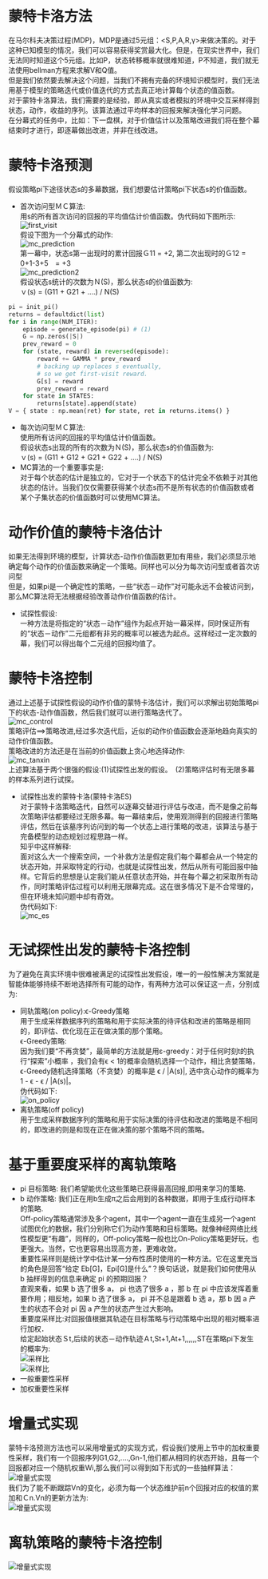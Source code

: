 蒙特卡洛方法
==========
在马尔科夫决策过程(MDP)，MDP是通过5元组：<S,P,A,R,γ>来做决策的。对于这种已知模型的情况，我们可以容易获得奖赏最大化。但是，在现实世界中，我们无法同时知道这个5元组。比如P，状态转移概率就很难知道，P不知道，我们就无法使用bellman方程来求解V和Q值。<br>
但是我们依然要去解决这个问题，当我们不拥有完备的环境知识模型时，我们无法用基于模型的策略迭代或价值迭代的方式去真正地计算每个状态的值函数。<br>
对于蒙特卡洛算法，我们需要的是经验，即从真实或者模拟的环境中交互采样得到状态，动作，收益的序列。该算法通过平均样本的回报来解决强化学习问题。<br>
在分幕式的任务中，比如：下一盘棋，对于价值估计以及策略改进我们将在整个幕结束时才进行，即逐幕做出改进，并非在线改进。<br>

# 蒙特卡洛预测
假设策略pi下途径状态s的多幕数据，我们想要估计策略pi下状态s的价值函数。<br>
* 首次访问型ＭＣ算法:<br>
用s的所有首次访问的回报的平均值估计价值函数。伪代码如下图所示:<br>
![first_visit](https://github.com/MA-JIE/Reinforcement-Learning-MJ/blob/master/%E8%92%99%E7%89%B9%E5%8D%A1%E6%B4%9B%E6%96%B9%E6%B3%95/img/first_visit.png) <br>
假设下图为一个分幕式的动作:<br>
![mc_prediction](https://github.com/MA-JIE/Reinforcement-Learning-MJ/blob/master/%E8%92%99%E7%89%B9%E5%8D%A1%E6%B4%9B%E6%96%B9%E6%B3%95/img/mc_prediction.png)  <br>
第一幕中，状态s第一出现时的累计回报Ｇ11 = +2, 第二次出现时的Ｇ12 = 0+1-3+5　= +3 <br>
![mc_prediction2](https://github.com/MA-JIE/Reinforcement-Learning-MJ/blob/master/%E8%92%99%E7%89%B9%E5%8D%A1%E6%B4%9B%E6%96%B9%E6%B3%95/img/mc_prediction2.png) <br>
假设状态s统计的次数为Ｎ(S)，那么状态s的价值函数为:<br>
ｖ(s) = (G11 + G21 + ....) / N(S) <br>
``` python
pi = init_pi()
returns = defaultdict(list)
for i in range(NUM_ITER):
    episode = generate_episode(pi) # (1)
    G = np.zeros(|S|)
    prev_reward = 0
    for (state, reward) in reversed(episode):
        reward += GAMMA * prev_reward
        # backing up replaces s eventually,
        # so we get first-visit reward.
        G[s] = reward
        prev_reward = reward
    for state in STATES:
        returns[state].append(state)
V = { state : np.mean(ret) for state, ret in returns.items() }
```
* 每次访问型ＭＣ算法:<br>
使用所有访问的回报的平均值估计价值函数。<br>
假设状态s出现的所有的次数为Ｎ(S)，那么状态s的价值函数为:<br>
ｖ(s) = (G11 + G12 + G21 + G22 + ....) / N(S) <br>
* MC算法的一个重要事实是:<br>
对于每个状态的估计是独立的，它对于一个状态下的估计完全不依赖于对其他状态的估计。当我们仅仅需要获得某个状态s而不是所有状态的价值函数或者某个子集状态的价值函数时可以使用MC算法。<br>

# 动作价值的蒙特卡洛估计
如果无法得到环境的模型，计算状态-动作价值函数更加有用些，我们必须显示地确定每个动作的价值函数来确定一个策略。同样也可以分为每次访问型或者首次访问型<br>
但是，如果pi是一个确定性的策略，一些“状态－动作”对可能永远不会被访问到，那么MC算法将无法根据经验改善动作价值函数的估计。<br>
* 试探性假设:<br>
一种方法是将指定的“状态－动作”组作为起点开始一幕采样，同时保证所有的“状态－动作”二元组都有非另的概率可以被选为起点。这样经过一定次数的幕，我们可以得出每个二元组的回报均值了。<br>
# 蒙特卡洛控制
通过上述基于试探性假设的动作价值的蒙特卡洛估计，我们可以求解出初始策略pi下的状态-动作值函数，然后我们就可以进行策略迭代了。<br>
![mc_control](https://github.com/MA-JIE/Reinforcement-Learning-MJ/blob/master/%E8%92%99%E7%89%B9%E5%8D%A1%E6%B4%9B%E6%96%B9%E6%B3%95/img/mc_control.png)<br>
策略评估==>策略改进,经过多次迭代后，近似的动作价值函数会逐渐地趋向真实的动作价值函数。<br>
策略改进的方法还是在当前的价值函数上贪心地选择动作:<br>
![mc_tanxin](https://github.com/MA-JIE/Reinforcement-Learning-MJ/blob/master/%E8%92%99%E7%89%B9%E5%8D%A1%E6%B4%9B%E6%96%B9%E6%B3%95/img/tanxin.png)<br>
上述算法基于两个很强的假设:(1)试探性出发的假设。　(2)策略评估时有无限多幕的样本系列进行试探。<br>
* 试探性出发的蒙特卡洛(蒙特卡洛ES)<br>
对于蒙特卡洛策略迭代，自然可以逐幕交替进行评估与改进，而不是像之前每次策略评估都要经过无限多幕。每一幕结束后，使用观测得到的回报进行策略评估，然后在该墓序列访问到的每一个状态上进行策略的改进，该算法与基于完备模型的动态规划过程思路一样。<br>
知乎中这样解释:<br>
面对这么大一个搜索空间，一个补救方法是假定我们每个幕都会从一个特定的状态开始，并采取特定的行动，也就是试探性出发，然后从所有可能回报中抽样。它背后的思想是认定我们能从任意状态开始，并在每个幕之初采取所有动作，同时策略评估过程可以利用无限幕完成。这在很多情况下是不合常理的，但在环境未知问题中却有奇效。<br>
伪代码如下:<br>
![mc_es](https://github.com/MA-JIE/Reinforcement-Learning-MJ/blob/master/%E8%92%99%E7%89%B9%E5%8D%A1%E6%B4%9B%E6%96%B9%E6%B3%95/img/mc_es.png)<br>

# 无试探性出发的蒙特卡洛控制
为了避免在真实环境中很难被满足的试探性出发假设，唯一的一般性解决方案就是智能体能够持续不断地选择所有可能的动作，有两种方法可以保证这一点，分别成为:<br>
* 同轨策略(on policy):ϵ-Greedy策略<br>
用于生成采样数据序列的策略和用于实际决策的待评估和改进的策略是相同的，即评估、优化现在正在做决策的那个策略。<br>
ϵ-Greedy策略:<br>
因为我们要“不再贪婪”，最简单的方法就是用ε-greedy：对于任何时刻t的执行“探索”小概率 ，我们会有ϵ < 1的概率会随机选择一个动作，相比贪婪策略，ϵ-Greedy随机选择策略（不贪婪）的概率是 ϵ / |A(s)|, 选中贪心动作的概率为 1 - ϵ - ϵ / |A(s)|。<br>
伪代码如下:<br>
![on_policy](https://github.com/MA-JIE/Reinforcement-Learning-MJ/blob/master/%E8%92%99%E7%89%B9%E5%8D%A1%E6%B4%9B%E6%96%B9%E6%B3%95/img/on_policy.png)<br>
* 离轨策略(off policy)<br>
用于生成采样数据序列的策略和用于实际决策的待评估和改进的策略是不相同的，即改进的则是和现在正在做决策的那个策略不同的策略。<br>

# 基于重要度采样的离轨策略
* pi 目标策略: 我们希望能优化这些策略已获得最高回报,即用来学习的策略.<br>
* b  动作策略: 我们正在用b生成π之后会用到的各种数据，即用于生成行动样本的策略. <br>
Off-policy策略通常涉及多个agent，其中一个agent一直在生成另一个agent试图优化的数据，我们分别称它们为动作策略和目标策略。就像神经网络比线性模型更“有趣”，同样的，Off-policy策略一般也比On-Policy策略更好玩，也更强大。当然，它也更容易出现高方差，更难收敛。<br>
重要性采样则是统计学中估计某一分布性质时使用的一种方法。它在这里充当的角色是回答“给定 Eb[G]，Epi[G]是什么”？换句话说，就是我们如何使用从 b 抽样得到的信息来确定 pi 的预期回报？<br>
直观来看，如果 b 选了很多 a， pi 也选了很多 a ，那 b 在 pi 中应该发挥着重要作用；相反地，如果 b 选了很多 a， pi 并不总是跟着 b 选 a，那 b 因 a 产生的状态不会对 pi 因 a 产生的状态产生过大影响。<br>
重要度采样比:对回报值根据其轨迹在目标策略与行动策略中出现的相对概率进行加权．<br>
给定起始状态Ｓt,后续的状态－动作轨迹Ａt,St+1,At+1,,,,,,ST在策略pi下发生的概率为:<br>
![采样比](https://github.com/MA-JIE/Reinforcement-Learning-MJ/blob/master/%E8%92%99%E7%89%B9%E5%8D%A1%E6%B4%9B%E6%96%B9%E6%B3%95/img/sampling.png)<br>
![采样比](https://github.com/MA-JIE/Reinforcement-Learning-MJ/blob/master/%E8%92%99%E7%89%B9%E5%8D%A1%E6%B4%9B%E6%96%B9%E6%B3%95/img/caiyangbi.png)<br>
* 一般重要性采样
* 加权重要性采样
# 增量式实现
蒙特卡洛预测方法也可以采用增量式的实现方式，假设我们使用上节中的加权重要性采样，我们有一个回报序列G1,G2,....,Gn-1,他们都从相同的状态开始，且每一个回报都对应一个随机权重Wi,那么我们可以得到如下形式的一些抽样算法：<br>
![增量式实现](https://github.com/MA-JIE/Reinforcement-Learning-MJ/blob/master/%E8%92%99%E7%89%B9%E5%8D%A1%E6%B4%9B%E6%96%B9%E6%B3%95/img/incremental.png)<br>
我们为了能不断跟踪Vn的变化，必须为每一个状态维护前n个回报对应的权值的累加和Ｃn.Vn的更新方法为:<br>
![增量式实现](https://github.com/MA-JIE/Reinforcement-Learning-MJ/blob/master/%E8%92%99%E7%89%B9%E5%8D%A1%E6%B4%9B%E6%96%B9%E6%B3%95/img/incremental1.png)<br>
# 离轨策略的蒙特卡洛控制
![增量式实现](https://github.com/MA-JIE/Reinforcement-Learning-MJ/blob/master/%E8%92%99%E7%89%B9%E5%8D%A1%E6%B4%9B%E6%96%B9%E6%B3%95/img/incremental２.png)<br>
